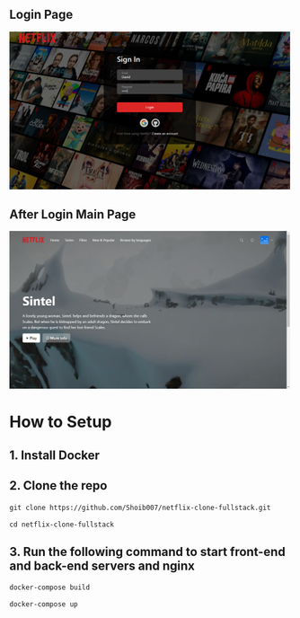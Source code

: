 ## Login Page
<img src="https://github.com/Shoib007/netflix-clone-fullstack/blob/main/frontend/netflix-clone/public/images/NetFlixFrontPage.png?raw=true" width = 500>

## After Login Main Page
<img src="https://github.com/Shoib007/netflix-clone-fullstack/blob/main/frontend/netflix-clone/public/images/NetFlixBillBoard.png?raw=true" width = 500>


# How to Setup

## 1. Install Docker
## 2. Clone the repo
```
git clone https://github.com/Shoib007/netflix-clone-fullstack.git
```
```
cd netflix-clone-fullstack
```
## 3. Run the following command to start front-end and back-end servers and nginx
```
docker-compose build
```
```
docker-compose up
```
